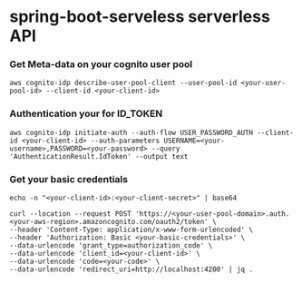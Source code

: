 # spring-boot-serveless serverless API

### Get Meta-data on your cognito user pool
```
aws cognito-idp describe-user-pool-client --user-pool-id <your-user-pool-id> --client-id <your-client-id>
```

### Authentication your for ID_TOKEN
```
aws cognito-idp initiate-auth --auth-flow USER_PASSWORD_AUTH --client-id <your-client-id> --auth-parameters USERNAME=<your-username>,PASSWORD=<your-password> --query 'AuthenticationResult.IdToken' --output text
```

### Get your basic credentials
```
echo -n "<your-client-id>:<your-client-secret>" | base64
```

```
curl --location --request POST 'https://<your-user-pool-domain>.auth.<your-aws-region>.amazoncognito.com/oauth2/token' \
--header 'Content-Type: application/x-www-form-urlencoded' \
--header 'Authorization: Basic <your-basic-credentials>' \
--data-urlencode 'grant_type=authorization_code' \
--data-urlencode 'client_id=<your-client-id>' \
--data-urlencode 'code=<your-code>' \
--data-urlencode 'redirect_uri=http://localhost:4200' | jq .

```


